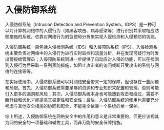 # 入侵防御系统

入侵防御系统（Intrusion Detection and Prevention System，IDPS）是一种可以对计算机网络中的入侵行为（如黑客攻击、病毒感染等）进行识别并采取相应防御措施的系统，依靠对网络行为的监控和分析来实现入侵检测和入侵预防的功能。

入侵防御系统一般包括入侵检测系统（IDS）和入侵预防系统（IPS）。入侵检测系统主要负责对网络中的入侵行为进行实时监控和流量分析，并在发现可疑行为时发出警报给管理员；入侵预防系统则进一步提供了自动应对入侵的功能，可以在检测到入侵行为后采取一系列预防措施，如阻止攻击者的访问或断开受攻击的系统与网络的连接等等。

在实际使用中，入侵防御系统可以对网络安全带来一定的保障，但也存在一些问题和局限。首先，入侵防御系统需要足够的资源和专业知识来配置和管理，否则可能引入更多的漏洞和风险；其次，入侵防御系统本身也可能遭到攻击和绕过，需要不断升级和优化才能提高其稳定性和安全性；最后，入侵防御系统的使用也需要充分考虑与其他安全措施的协同和配合，不能完全依靠一个系统的单一保护。

综上所述，入侵防御系统在网络安全中的作用和意义是非常重要的，但更应该视其为网络安全的一项基础和辅佐工具，而非万能的安全保障措施。